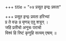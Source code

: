 +++
title = "०४ प्रसूत इन्द्रः प्रवता"

+++
प्रसूत इन्द्रः प्रवता हरिभ्यां  
प्र ते वज्रः प्र मृणन्न् एतु शत्रून् ।  
जहि प्रतीचो अनूचः पराचो  
विश्वं हि रिष्टं कृणुहि सत्यम् एषाम् ॥